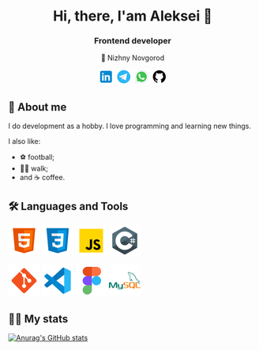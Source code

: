 <h1 align="center">Hi, there, I'am Aleksei 👋</h1>
<h3 align="center">Frontend developer</h3>
<p align="center">🚩 Nizhny Novgorod</p>
<p align="center">
        <a href="https://www.linkedin.com/in/aleksei-kireev-25563b282/"><img src="icons/icons8-linkedin-1024.png" alt="linkedin" width="32px"></a>
        <a href="https://t.me/alkir152"><img src="icons/icons8-telegram-1024.png" alt="telegram" width="32px"></a>
        <a href="#"><img src="icons/icons8-whatsapp-1024.png" alt="whatsapp" width="32px"></a>
        <a href="https://github.com/Aleksei-Kireev"><img src="icons/icons8-github-1024.png" alt="github" width="32px"></a>
</p>
<h2>👦 About me</h2>
<p>I do development as a hobby. I love programming and learning new things.</p>
        <p>I also like:</p>
        <ul>
            <li>⚽ football;</li>
            <li>🚶‍♂️ walk;</li>
            <li>and ☕ coffee.</li>
        </ul>
<h2>🛠 Languages and Tools</h2>
<p>
        <img src="icons/icons8-html-5-1024.png" alt="html" width="64px">
        <img src="icons/icons8-css3-1024.png" alt="css" width="64px">
        <img src="icons/icons8-javascript-1024.png" alt="javascript" width="64px">
        <img src="icons/icons8-c-sharp-logo-1024.png" alt="" width="64px">
</p>
<p>
        <img src="icons/icons8-git-1024.png" alt="" width="64px">
        <img src="icons/icons8-visual-studio-code-2019-1024.png" alt="" width="64px">
        <img src="icons/icons8-figma-1024.png" alt="" width="64px">
        <img src="icons/icons8-mysql-logo-1024.png" alt="" width="64px">
</p>
<h2>👨‍💻 My stats</h2>

[![Anurag's GitHub stats](https://github-readme-stats.vercel.app/api?username=Aleksei-Kireev)](https://github.com/anuraghazra/github-readme-stats)

<!--
**Aleksei-Kireev/Aleksei-Kireev** is a ✨ _special_ ✨ repository because its `README.md` (this file) appears on your GitHub profile.

Here are some ideas to get you started:

- 🔭 I’m currently working on ...
- 🌱 I’m currently learning ...
- 👯 I’m looking to collaborate on ...
- 🤔 I’m looking for help with ...
- 💬 Ask me about ...
- 📫 How to reach me: ...
- 😄 Pronouns: ...
- ⚡ Fun fact: ...
-->
